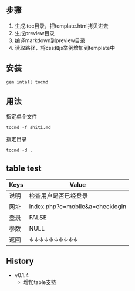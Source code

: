 ## 步骤

1. 生成.toc目录，把template.html拷贝进去
1. 生成preview目录
1. 编译markdown到preview目录
1. 读取路径，将css和js举例增加到template中


## 安装

	gem intall tocmd

## 用法

指定单个文件

	tocmd -f shiti.md
	
指定目录

	tocmd -d .
	
	
## table test

|Keys|Value|
|----|-----|
|说明|检查用户是否已经登录|
|网址|index.php?c=mobile&a=checklogin|
|登录|FALSE|
|参数|NULL|
|返回|↓↓↓↓↓↓↓↓↓↓|


## History

- v0.1.4
	- 增加table支持
	
	